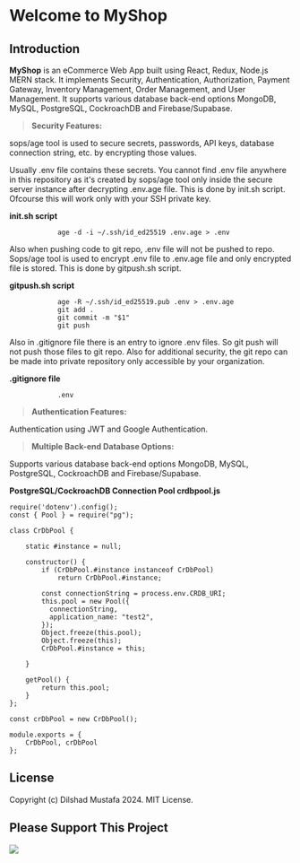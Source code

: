 Welcome to MyShop
=================
Introduction
-------------

**MyShop** is an eCommerce Web App built using React, Redux, Node.js MERN stack. It implements Security, Authentication, Authorization, Payment Gateway, Inventory Management, Order Management, and User Management. It supports various database back-end options MongoDB, MySQL, PostgreSQL, CockroachDB and Firebase/Supabase.

> **Security Features:**

sops/age tool is used to secure secrets, passwords, API keys, database connection string, etc. by encrypting those values.

Usually .env file contains these secrets. You cannot find .env file anywhere in this repository as it's created by sops/age tool only inside the secure server instance after decrypting .env.age file. This is done by init.sh script. Ofcourse this will work only with your SSH private key.

**init.sh script**
                    
                age -d -i ~/.ssh/id_ed25519 .env.age > .env
                
Also when pushing code to git repo, .env file will not be pushed to repo. Sops/age tool is used to encrypt .env file to .env.age file and only encrypted file is stored. This is done by gitpush.sh script.

**gitpush.sh script**
                    
                age -R ~/.ssh/id_ed25519.pub .env > .env.age
                git add .
                git commit -m "$1"
                git push

Also in .gitignore file there is an entry to ignore .env files. So git push will not push those files to git repo. Also for additional security, the git repo can be made into private repository only accessible by your organization.

**.gitignore file**

                .env

> **Authentication Features:**

Authentication using JWT and Google Authentication.

> **Multiple Back-end Database Options:**

Supports various database back-end options MongoDB, MySQL, PostgreSQL, CockroachDB and Firebase/Supabase.

**PostgreSQL/CockroachDB Connection Pool crdbpool.js**

```
require('dotenv').config();
const { Pool } = require("pg");

class CrDbPool {

    static #instance = null;

    constructor() {
        if (CrDbPool.#instance instanceof CrDbPool)
            return CrDbPool.#instance;

        const connectionString = process.env.CRDB_URI;
        this.pool = new Pool({
          connectionString,
          application_name: "test2",
        });
        Object.freeze(this.pool);
        Object.freeze(this);
        CrDbPool.#instance = this;

    }

    getPool() {
        return this.pool;
    }
};

const crDbPool = new CrDbPool();

module.exports = {
    CrDbPool, crDbPool
};
```
License
-------------

Copyright (c) Dilshad Mustafa 2024. MIT License.

Please Support This Project
---------------------------
[![](https://www.paypalobjects.com/en_US/i/btn/btn_donateCC_LG.gif)](https://www.paypal.com/cgi-bin/webscr?cmd=_s-xclick&hosted_button_id=H4V87SN5M2GG2)
